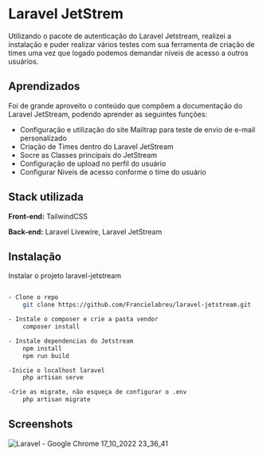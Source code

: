 # Laravel JetStrem

Utilizando o pacote de autenticação do Laravel Jetstream, realizei a instalação e puder realizar vários testes com sua ferramenta de criação de times uma vez que logado podemos demandar níveis de acesso a outros usuários.

## Aprendizados

Foi de grande aproveito o conteúdo que compõem a documentação do Laravel JetStream, podendo aprender as seguintes funções:

- Configuração e utilização do site Mailtrap para teste de envio de e-mail personalizado
- Criação de Times dentro do Laravel JetStream
- Socre as Classes principais do JetStream
- Configuração de upload no perfil do usuário
- Configurar Niveis de acesso conforme o time do usuário
## Stack utilizada

**Front-end:** TailwindCSS

**Back-end:** Laravel Livewire, Laravel JetStream

## Instalação

Instalar o projeto laravel-jetstream 

```bash

- Clone o repo
    git clone https://github.com/Francielabreu/laravel-jetstream.git

- Instale o composer e crie a pasta vendor
    composer install

- Instale dependencias do Jetstream
    npm install
    npm run build

-Inicie o localhost laravel
    php artisan serve

-Crie as migrate, não esqueça de configurar o .env
    php artisan migrate
```


    
## Screenshots


![Laravel - Google Chrome 17_10_2022 23_36_41](https://user-images.githubusercontent.com/94265175/196428611-b714369a-4cc9-4b36-a5ce-92d7b55e0577.png)


